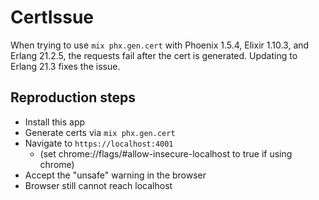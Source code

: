 # CertIssue

When trying to use `mix phx.gen.cert` with Phoenix 1.5.4, Elixir 1.10.3, and
Erlang 21.2.5, the requests fail after the cert is generated. Updating to Erlang
21.3 fixes the issue.

## Reproduction steps

  * Install this app
  * Generate certs via `mix phx.gen.cert`
  * Navigate to `https://localhost:4001`
    * (set chrome://flags/#allow-insecure-localhost to true if using chrome)
  * Accept the "unsafe" warning in the browser
  * Browser still cannot reach localhost
